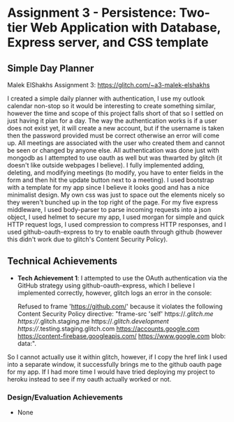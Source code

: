 Assignment 3 - Persistence: Two-tier Web Application with Database, Express server, and CSS template
===
## Simple Day Planner

Malek ElShakhs Assignment 3: https://glitch.com/~a3-malek-elshakhs

I created a simple daily planner with authentication, I use my outlook calendar non-stop so it would be interesting to create something similar, however the time and scope of this project falls short of that so I settled on just having it plan for a day. The way the authentication works is if a user does not exist yet, it will create a new account, but if the username is taken then the password provided must be correct otherwise an error will come up. All meetings are associated with the user who created them and cannot be seen or changed by anyone else. All authentication was done just with mongodb as I attempted to use oauth as well but was thwarted by glitch (it doesn't like outside webpages I believe). I fully implemented adding, deleting, and modifying meetings (to modify, you have to enter fields in the form and then hit the update button next to a meeting). I used bootstrap with a template for my app since I believe it looks good and has a nice minimalist design. My own css was just to space out the elements nicely so they weren't bunched up in the top right of the page. For my five express middleware, I used body-parser to parse incoming requests into a json object, I used helmet to secure my app, I used morgan for simple and quick HTTP request logs, I used compression to compress HTTP responses, and I used github-oauth-express to try to enable oauth through github (however this didn't work due to glitch's Content Security Policy).

## Technical Achievements
- **Tech Achievement 1**: I attempted to use the OAuth authentication via the GitHub strategy using github-oauth-express, which I believe I implemented correctly, however, glitch logs an error in the console: 

  Refused to frame 'https://github.com/' because it violates the following Content Security Policy directive: 
  "frame-src 'self' https://*.glitch.me https://*.glitch.staging.me https://*.glitch.development https://*.testing.staging.glitch.com
  https://accounts.google.com https://content-firebase.googleapis.com/ https://www.google.com blob: data:".
  
 So I cannot actually use it within glitch, however, if I copy the href link I used into a separate window, it successfully brings me to the github oauth page for my app. If I had more time I would have tried deploying my project to heroku instead to see if my oauth actually worked or not.

### Design/Evaluation Achievements
- None
